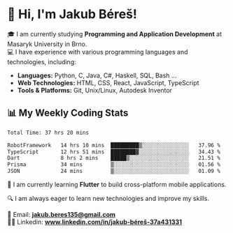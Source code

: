 # 👋 Hi, I'm Jakub Béreš!

🎓 I am currently studying **Programming and Application Development** at Masaryk University in Brno.  
💻 I have experience with various programming languages and technologies, including:  
   - **Languages:** Python, C, Java, C#, Haskell, SQL, Bash ...  
   - **Web Technologies:** HTML, CSS, React, JavaScript, TypeScript  
   - **Tools & Platforms:** Git, Unix/Linux, Autodesk Inventor

## 📊 My Weekly Coding Stats
<!--START_SECTION:waka-->

```txt
Total Time: 37 hrs 20 mins

RobotFramework   14 hrs 10 mins  █████████▒░░░░░░░░░░░░░░░   37.96 %
TypeScript       12 hrs 51 mins  ████████▓░░░░░░░░░░░░░░░░   34.43 %
Dart             8 hrs 2 mins    █████▒░░░░░░░░░░░░░░░░░░░   21.51 %
Prisma           34 mins         ▒░░░░░░░░░░░░░░░░░░░░░░░░   01.56 %
JSON             24 mins         ▒░░░░░░░░░░░░░░░░░░░░░░░░   01.09 %
```

<!--END_SECTION:waka-->

🚀 I am currently learning **Flutter** to build cross-platform mobile applications.  

🔍 I am always eager to learn new technologies and improve my skills.  

📩 Email:        **jakub.beres135@gmail.com**  
🧑‍💻 Linkedin:     **www.linkedin.com/in/jakub-béreš-37a431331**


